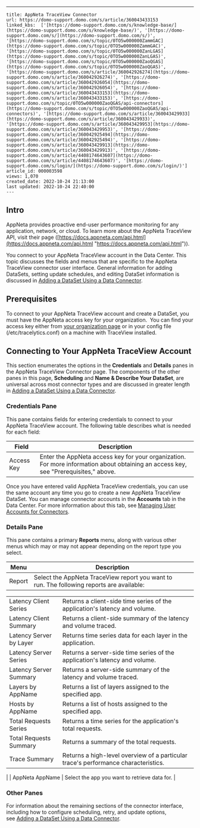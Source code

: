 ---
    title: AppNeta TraceView Connector
    url: https://domo-support.domo.com/s/article/360043433153
    linked_kbs:  ['[https://domo-support.domo.com/s/knowledge-base/](https://domo-support.domo.com/s/knowledge-base/)', '[https://domo-support.domo.com/s/](https://domo-support.domo.com/s/)', '[https://domo-support.domo.com/s/topic/0TO5w000000ZammGAC](https://domo-support.domo.com/s/topic/0TO5w000000ZammGAC)', '[https://domo-support.domo.com/s/topic/0TO5w000000ZanLGAS](https://domo-support.domo.com/s/topic/0TO5w000000ZanLGAS)', '[https://domo-support.domo.com/s/topic/0TO5w000000ZaoQGAS](https://domo-support.domo.com/s/topic/0TO5w000000ZaoQGAS)', '[https://domo-support.domo.com/s/article/360042926274](https://domo-support.domo.com/s/article/360042926274)', '[https://domo-support.domo.com/s/article/360042926054](https://domo-support.domo.com/s/article/360042926054)', '[https://domo-support.domo.com/s/article/360043433153](https://domo-support.domo.com/s/article/360043433153)', '[https://domo-support.domo.com/s/topic/0TO5w000000ZaoQGAS/api-connectors](https://domo-support.domo.com/s/topic/0TO5w000000ZaoQGAS/api-connectors)', '[https://domo-support.domo.com/s/article/360043429933](https://domo-support.domo.com/s/article/360043429933)', '[https://domo-support.domo.com/s/article/360043429953](https://domo-support.domo.com/s/article/360043429953)', '[https://domo-support.domo.com/s/article/360042925494](https://domo-support.domo.com/s/article/360042925494)', '[https://domo-support.domo.com/s/article/360043429913](https://domo-support.domo.com/s/article/360043429913)', '[https://domo-support.domo.com/s/article/4408174643607](https://domo-support.domo.com/s/article/4408174643607)', '[https://domo-support.domo.com/s/login/](https://domo-support.domo.com/s/login/)']
    article_id: 000003598
    views: 1,070
    created_date: 2022-10-24 21:13:00
    last updated: 2022-10-24 22:40:00
    ---



Intro
-----


AppNeta provides proactive end-user performance monitoring for any application, network, or cloud. To learn more about the AppNeta TraceView API, visit their page ([https://docs.appneta.com/api.html](https://docs.appneta.com/api.html "https://docs.appneta.com/api.html")).


You connect to your AppNeta TraceView account in the Data Center. This topic discusses the fields and menus that are specific to the AppNeta TraceView connector user interface. General information for adding DataSets, setting update schedules, and editing DataSet information is discussed in [Adding a DataSet Using a Data Connector](/s/article/360042926274).


Prerequisites
-------------


To connect to your AppNeta TraceView account and create a DataSet, you must have the AppNeta access key for your organization.  You can find your access key either from [your organization page](http://dev.appneta.com/docs/api-v2/login.tv.solarwinds.com/organization) or in your config file (/etc/tracelytics.conf) on a machine with TraceView installed.


Connecting to Your AppNeta TraceView Account
--------------------------------------------


This section enumerates the options in the **Credentials** and **Details** panes in the AppNeta TraceView Connector page. The components of the other panes in this page, **Scheduling** and **Name & Describe Your DataSet**, are universal across most connector types and are discussed in greater length in [Adding a DataSet Using a Data Connector](/s/article/360042926274 "Adding a DataSet Using a Data Connector").


### Credentials Pane


This pane contains fields for entering credentials to connect to your AppNeta TraceView account. The following table describes what is needed for each field:  




| Field | Description |
| --- | --- |
| Access Key | Enter the AppNeta access key for your organization. For more information about obtaining an access key, see "Prerequisites," above. |


Once you have entered valid AppNeta TraceView credentials, you can use the same account any time you go to create a new AppNeta TraceView DataSet. You can manage connector accounts in the **Accounts** tab in the Data Center. For more information about this tab, see [Managing User Accounts for Connectors](/s/article/360042926054 "Managing User Accounts for Connectors").


### Details Pane


This pane contains a primary **Reports** menu, along with various other menus which may or may not appear depending on the report type you select.




| Menu | Description |
| --- | --- |
| Report | Select the AppNeta TraceView report you want to run. The following reports are available:

|  |  |
| --- | --- |
| Latency Client Series | Returns a client-side time series of the application's latency and volume. |
| Latency Client Summary | Returns a client-side summary of the latency and volume traced. |
| Latency Server by Layer | Returns time series data for each layer in the application.  |
| Latency Server Series | Returns a server-side time series of the application's latency and volume. |
| Latency Server Summary | Returns a server-side summary of the latency and volume traced. |
| Layers by AppName | Returns a list of layers assigned to the specified app. |
| Hosts by AppName | Returns a list of hosts assigned to the specified app.  |
| Total Requests Series | Returns a time series for the application's total requests. |
| Total Requests Summary | Returns a summary of the total requests. |
| Trace Summary | Returns a high-level overview of a particular trace's performance characteristics.  |

 |
| AppNeta AppName | Select the app you want to retrieve data for. |


### Other Panes


For information about the remaining sections of the connector interface, including how to configure scheduling, retry, and update options, see [Adding a DataSet Using a Data Connector](/s/article/360042926274).

